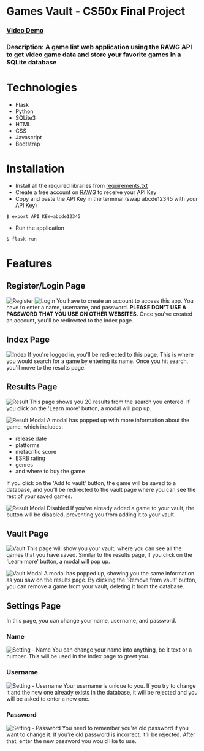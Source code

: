 # **Games Vault** - CS50x Final Project
### [**Video Demo**](https://www.youtube.com/watch?v=pljtBWLa3fc)
### **Description:** A game list web application using the RAWG API to get video game data and store your favorite games in a SQLite database

# **Technologies**
- Flask
- Python
- SQLite3
- HTML
- CSS
- Javascript
- Bootstrap

# **Installation**
- Install all the required libraries from [requirements.txt](./requirements.txt)
- Create a free account on [RAWG](https://rawg.io/apidocs) to receive your API Key
- Copy and paste the API Key in the terminal (swap abcde12345 with your API Key)
```
$ export API_KEY=abcde12345
```
- Run the application
```
$ flask run
```

# **Features**

## **Register/Login Page**
![Register](./static/other/register.png)
![Login](./static/other/login.png)
You have to create an account to access this app. You have to enter a name, username, and password. **PLEASE DON'T USE A PASSWORD THAT YOU USE ON OTHER WEBSITES.** Once you've created an account, you'll be redirected to the index page.

## **Index Page**
![Index](./static/other/index.png)
If you're logged in, you'll be redirected to this page. This is where you would search for a game by entering its name. Once you hit search, you'll move to the results page.

## **Results Page**
![Result](./static/other/result.png)
This page shows you 20 results from the search you entered. If you click on the 'Learn more' button, a modal will pop up.

![Result Modal](./static/other/result-modal.png)
A modal has popped up with more information about the game, which includes:
- release date
- platforms
- metacritic score
- ESRB rating
- genres
- and where to buy the game

If you click on the 'Add to vault' button, the game will be saved to a database, and you'll be redirected to the vault page where you can see the rest of your saved games.

![Result Modal Disabled](./static/other/result-disabled-modal.png)
If you've already added a game to your vault, the button will be disabled, preventing you from adding it to your vault.

## **Vault Page**
![Vault](./static/other/vault.png)
This page will show you your vault, where you can see all the games that you have saved. Similar to the results page, if you click on the 'Learn more' button, a modal will pop up.

![Vault Modal](./static/other/vault-modal.png)
A modal has popped up, showing you the same information as you saw on the results page. By clicking the 'Remove from vault' button, you can remove a game from your vault, deleting it from the database.

## **Settings Page**
In this page, you can change your name, username, and password.

### **Name**
![Setting - Name](./static/other/settings-name.png)
You can change your name into anything, be it text or a number. This will be used in the index page to greet you.

### **Username**
![Setting - Username](./static/other/settings-username.png)
Your username is unique to you. If you try to change it and the new one already exists in the database,  it will be rejected and you will be asked to enter a new one.

### **Password**
![Setting - Password](./static/other/settings-password.png)
You need to remember you're old password if you want to change it. If you're old password is incorrect, it'll be rejected. After that, enter the new password you would like to use.